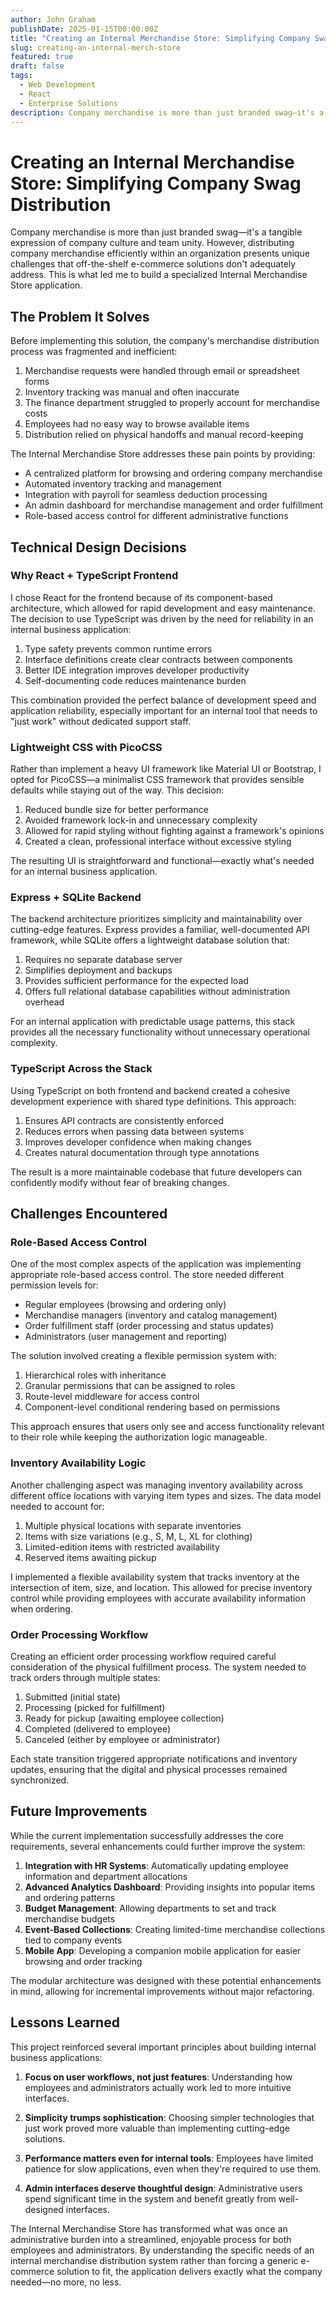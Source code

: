 ```yaml
---
author: John Graham
publishDate: 2025-01-15T00:00:00Z
title: "Creating an Internal Merchandise Store: Simplifying Company Swag Distribution"
slug: creating-an-internal-merch-store
featured: true
draft: false
tags:
  - Web Development
  - React
  - Enterprise Solutions
description: Company merchandise is more than just branded swag—it's a tangible expression of company culture and team unity.
---
```


# Creating an Internal Merchandise Store: Simplifying Company Swag Distribution

Company merchandise is more than just branded swag—it's a tangible expression of company culture and team unity. However, distributing company merchandise efficiently within an organization presents unique challenges that off-the-shelf e-commerce solutions don't adequately address. This is what led me to build a specialized Internal Merchandise Store application.

## The Problem It Solves

Before implementing this solution, the company's merchandise distribution process was fragmented and inefficient:

1. Merchandise requests were handled through email or spreadsheet forms
2. Inventory tracking was manual and often inaccurate
3. The finance department struggled to properly account for merchandise costs
4. Employees had no easy way to browse available items
5. Distribution relied on physical handoffs and manual record-keeping

The Internal Merchandise Store addresses these pain points by providing:

- A centralized platform for browsing and ordering company merchandise
- Automated inventory tracking and management
- Integration with payroll for seamless deduction processing
- An admin dashboard for merchandise management and order fulfillment
- Role-based access control for different administrative functions

## Technical Design Decisions

### Why React + TypeScript Frontend

I chose React for the frontend because of its component-based architecture, which allowed for rapid development and easy maintenance. The decision to use TypeScript was driven by the need for reliability in an internal business application:

1. Type safety prevents common runtime errors
2. Interface definitions create clear contracts between components
3. Better IDE integration improves developer productivity
4. Self-documenting code reduces maintenance burden

This combination provided the perfect balance of development speed and application reliability, especially important for an internal tool that needs to "just work" without dedicated support staff.

### Lightweight CSS with PicoCSS

Rather than implement a heavy UI framework like Material UI or Bootstrap, I opted for PicoCSS—a minimalist CSS framework that provides sensible defaults while staying out of the way. This decision:

1. Reduced bundle size for better performance
2. Avoided framework lock-in and unnecessary complexity
3. Allowed for rapid styling without fighting against a framework's opinions
4. Created a clean, professional interface without excessive styling

The resulting UI is straightforward and functional—exactly what's needed for an internal business application.

### Express + SQLite Backend

The backend architecture prioritizes simplicity and maintainability over cutting-edge features. Express provides a familiar, well-documented API framework, while SQLite offers a lightweight database solution that:

1. Requires no separate database server
2. Simplifies deployment and backups
3. Provides sufficient performance for the expected load
4. Offers full relational database capabilities without administration overhead

For an internal application with predictable usage patterns, this stack provides all the necessary functionality without unnecessary operational complexity.

### TypeScript Across the Stack

Using TypeScript on both frontend and backend created a cohesive development experience with shared type definitions. This approach:

1. Ensures API contracts are consistently enforced
2. Reduces errors when passing data between systems
3. Improves developer confidence when making changes
4. Creates natural documentation through type annotations

The result is a more maintainable codebase that future developers can confidently modify without fear of breaking changes.

## Challenges Encountered

### Role-Based Access Control

One of the most complex aspects of the application was implementing appropriate role-based access control. The store needed different permission levels for:

- Regular employees (browsing and ordering only)
- Merchandise managers (inventory and catalog management)
- Order fulfillment staff (order processing and status updates)
- Administrators (user management and reporting)

The solution involved creating a flexible permission system with:

1. Hierarchical roles with inheritance
2. Granular permissions that can be assigned to roles
3. Route-level middleware for access control
4. Component-level conditional rendering based on permissions

This approach ensures that users only see and access functionality relevant to their role while keeping the authorization logic manageable.

### Inventory Availability Logic

Another challenging aspect was managing inventory availability across different office locations with varying item types and sizes. The data model needed to account for:

1. Multiple physical locations with separate inventories
2. Items with size variations (e.g., S, M, L, XL for clothing)
3. Limited-edition items with restricted availability
4. Reserved items awaiting pickup

I implemented a flexible availability system that tracks inventory at the intersection of item, size, and location. This allowed for precise inventory control while providing employees with accurate availability information when ordering.

### Order Processing Workflow

Creating an efficient order processing workflow required careful consideration of the physical fulfillment process. The system needed to track orders through multiple states:

1. Submitted (initial state)
2. Processing (picked for fulfillment)
3. Ready for pickup (awaiting employee collection)
4. Completed (delivered to employee)
5. Canceled (either by employee or administrator)

Each state transition triggered appropriate notifications and inventory updates, ensuring that the digital and physical processes remained synchronized.

## Future Improvements

While the current implementation successfully addresses the core requirements, several enhancements could further improve the system:

1. **Integration with HR Systems**: Automatically updating employee information and department allocations
2. **Advanced Analytics Dashboard**: Providing insights into popular items and ordering patterns
3. **Budget Management**: Allowing departments to set and track merchandise budgets
4. **Event-Based Collections**: Creating limited-time merchandise collections tied to company events
5. **Mobile App**: Developing a companion mobile application for easier browsing and order tracking

The modular architecture was designed with these potential enhancements in mind, allowing for incremental improvements without major refactoring.

## Lessons Learned

This project reinforced several important principles about building internal business applications:

1. **Focus on user workflows, not just features**: Understanding how employees and administrators actually work led to more intuitive interfaces.

2. **Simplicity trumps sophistication**: Choosing simpler technologies that just work proved more valuable than implementing cutting-edge solutions.

3. **Performance matters even for internal tools**: Employees have limited patience for slow applications, even when they're required to use them.

4. **Admin interfaces deserve thoughtful design**: Administrative users spend significant time in the system and benefit greatly from well-designed interfaces.

The Internal Merchandise Store has transformed what was once an administrative burden into a streamlined, enjoyable process for both employees and administrators. By understanding the specific needs of an internal merchandise distribution system rather than forcing a generic e-commerce solution to fit, the application delivers exactly what the company needed—no more, no less.